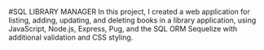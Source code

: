 #SQL LIBRARY MANAGER
In this project, I created a web application for listing, adding, updating, and deleting books in a library application, using JavaScript, Node.js, Express, Pug, and the SQL ORM Sequelize with additional validation and CSS styling.

